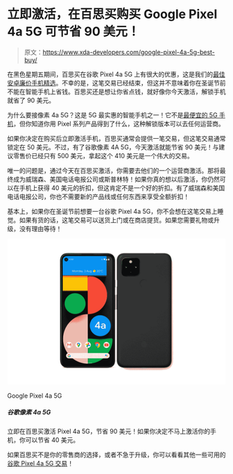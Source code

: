 # 立即激活，在百思买购买 Google Pixel 4a 5G 可节省 90 美元！

> 原文：<https://www.xda-developers.com/google-pixel-4a-5g-best-buy/>

在黑色星期五期间，百思买在谷歌 Pixel 4a 5G 上有很大的优惠，这是我们的[最佳安卓廉价手机精选](https://www.xda-developers.com/best-android-phones/)。不幸的是，这笔交易已经结束，但这并不意味着你在圣诞节前不能在智能手机上省钱。百思买还是想让你省点钱，就好像你今天激活，解锁手机就省了 90 美元。

为什么要接像素 4a 5G？这是 5G 最实惠的智能手机之一！它不是[最便宜的 5G 手机](https://www.xda-developers.com/tcl-10-5g-uw-verizon-price-specs-features/)，但你知道你用 Pixel 系列产品得到了什么，这种解锁版本可以去任何运营商。

如果你决定在购买后立即激活手机，百思买通常会提供一笔交易，但这笔交易通常锁定在 50 美元。不过，有了谷歌像素 4A 5G，今天激活就能节省 90 美元！与建议零售价已经只有 500 美元，拿起这个 410 美元是一个伟大的交易。

唯一的问题是，通过今天在百思买激活，你需要去他们的一个运营商激活。那将最终成为威瑞森、美国电话电报公司或斯普林特！如果你真的想以后激活，你仍然可以在手机上获得 40 美元的折扣，但这肯定不是一个好的折扣。有了威瑞森和美国电话电报公司，你也不需要新的产品线或任何东西来享受全额折扣！

基本上，如果你在圣诞节前想要一台谷歌 Pixel 4a 5G，你不会想在这笔交易上睡觉。如果有货的话，这笔交易可以送货上门或在商店提货。如果您需要礼物或升级，没有理由等待！

 <picture>![Save $90 on the Pixel 4a 5G by activating today with Best Buy! If you decide not to activate your phone right away, you can save $40.](img/80a203348a4a7d3756d26f7390ccd62b.png)</picture> 

Google Pixel 4a 5G

##### 谷歌像素 4a 5G

立即在百思买激活 Pixel 4a 5G，节省 90 美元！如果你决定不马上激活你的手机，你可以节省 40 美元。

如果百思买不是你的零售商的选择，或者不急于升级，你可以看看其他一些可用的[谷歌 Pixel 4a 5G 交易](https://www.xda-developers.com/best-google-pixel-4a-5g-deals/)！